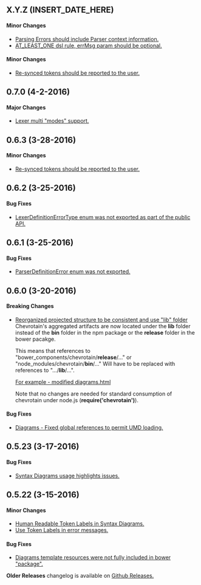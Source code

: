 ## X.Y.Z (INSERT_DATE_HERE)

#### Minor Changes
- [Parsing Errors should include Parser context information.](#165)
- [AT_LEAST_ONE dsl rule, errMsg param should be optional.](#91)


#### Minor Changes
- [Re-synced tokens should be reported to the user.](#154)


## 0.7.0 (4-2-2016)

#### Major Changes
- [Lexer multi "modes" support.](#134)


## 0.6.3 (3-28-2016)

#### Minor Changes
- [Re-synced tokens should be reported to the user.](#154)


## 0.6.2 (3-25-2016)

#### Bug Fixes
- [LexerDefinitionErrorType enum was not exported as part of the public API.](#158)


## 0.6.1 (3-25-2016)

#### Bug Fixes
- [ParserDefinitionError enum was not exported.](https://github.com/SAP/chevrotain/commit/96edf7fe26d41f25272ea2a39d27fd7eb27991b2)


## 0.6.0 (3-20-2016)

#### Breaking Changes
- [Reorganized projected structure to be consistent and use "lib" folder](#155)
  Chevrotain's aggregated artifacts are now located under the **lib** folder instead of the **bin** folder in the npm package
  or the **release** folder in the bower pacakge.

  This means that references to "bower_components/chevrotain/**release**/..."  or "node_modules/chevrotain/**bin**/..."
  Will have to be replaced with references to ".../**lib**/...".
  
  [For example - modified diagrams.html](https://github.com/SAP/chevrotain/pull/155/files#diff-c5283f95a0a6408c8016dcaff5abe0fa)
  
  Note that no changes are needed for standard consumption of chevrotain under node.js (**require('chevrotain')**).
  

#### Bug Fixes
- [Diagrams - Fixed global references to permit UMD loading.](#152) 



## 0.5.23 (3-17-2016)

#### Bug Fixes
- [Syntax Diagrams usage highlights issues.](#149) 



## 0.5.22 (3-15-2016)

#### Minor Changes
- [Human Readable Token Labels in Syntax Diagrams.](#144)
- [Use Token Labels in error messages.](#146)

#### Bug Fixes
- [Diagrams template resources were not fully included in bower "package".](#145) 

**Older Releases** changelog is available on [Github Releases.](https://github.com/SAP/chevrotain/releases)
